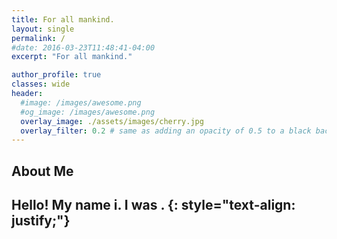 ```yaml
---
title: For all mankind.
layout: single
permalink: /
#date: 2016-03-23T11:48:41-04:00
excerpt: "For all mankind."  

author_profile: true
classes: wide
header:
  #image: /images/awesome.png
  #og_image: /images/awesome.png
  overlay_image: ./assets/images/cherry.jpg
  overlay_filter: 0.2 # same as adding an opacity of 0.5 to a black background
---
```

## About Me
Hello! My name i.
I was .
{: style="text-align: justify;"}
---
